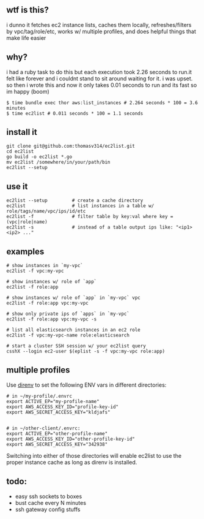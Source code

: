 ## wtf is this?
i dunno it fetches ec2 instance lists, caches them locally, refreshes/filters by vpc/tag/role/etc, works w/ multiple profiles, and does helpful things that make life easier

## why?
i had a ruby task to do this but each execution took 2.26 seconds to run.it felt like forever and i couldnt stand to sit around waiting for it. i was upset. so then i wrote this and now it only takes 0.01 seconds to run and its fast so im happy (boom)

```
$ time bundle exec thor aws:list_instances # 2.264 seconds * 100 = 3.6 minutes
$ time ec2list # 0.011 seconds * 100 = 1.1 seconds
```

## install it
```
git clone git@github.com:thomasv314/ec2list.git
cd ec2list
go build -o ec2list *.go
mv ec2list /somewhere/in/your/path/bin
ec2list --setup
```

## use it
```
ec2list --setup         # create a cache directory
ec2list                 # list instances in a table w/ role/tags/name/vpc/ips/id/etc
ec2list -f              # filter table by key:val where key = (vpc|role|name)
ec2list -s              # instead of a table output ips like: "<ip1> <ip2> ..."
```

## examples
```
# show instances in `my-vpc`
ec2list -f vpc:my-vpc

# show instances w/ role of `app`
ec2list -f role:app

# show instances w/ role of `app` in `my-vpc` vpc
ec2list -f role:app vpc:my-vpc

# show only private ips of `apps` in `my-vpc`
ec2list -f role:app vpc:my-vpc -s

# list all elasticsearch instances in an ec2 role
ec2list -f vpc:my-vpc-name role:elasticsearch

# start a cluster SSH session w/ your ec2list query
csshX --login ec2-user $(eplist -s -f vpc:my-vpc role:app)
```

## multiple profiles

Use [direnv](http://direnv.net/) to set the following
ENV vars in different directories:

```
# in ~/my-profile/.envrc
export ACTIVE_EP="my-profile-name"
export AWS_ACCESS_KEY_ID="profile-key-id"
export AWS_SECRET_ACCESS_KEY="kldjafs"


# in ~/other-client/.envrc:
export ACTIVE_EP="other-profile-name"
export AWS_ACCESS_KEY_ID="other-profile-key-id"
export AWS_SECRET_ACCESS_KEY="342938"
```

Switching into either of those directories will enable ec2list to
use the proper instance cache as long as direnv is installed.

## todo:

- easy ssh sockets to boxes
- bust cache every N minutes
- ssh gateway config stuffs
